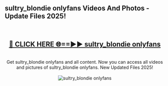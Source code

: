 <h2>sultry_blondie onlyfans Videos And Photos - Update Files 2025!</h2>
<br>
<div align="center">
<h2><a href="https://linkcuts.com/hfmhzwbr" rel="nofollow">🔴 CLICK HERE 🌐==►► sultry_blondie onlyfans</a></h2>
<br>
Get sultry_blondie onlyfans and all content. Now you can access all videos and pictures of sultry_blondie onlyfans. New Updated Files 2025!
<br>
<br>
<a href="https://linkcuts.com/hfmhzwbr" rel="nofollow" data-target="animated-image.originalLink"><img src="https://i.ibb.co.com/WyWwxjT/player-gif2.gif" alt="sultry_blondie onlyfans" style="max-width: 100%; display: inline-block;" data-target="animated-image.originalImage"></a>
</div>
<br>